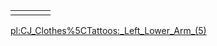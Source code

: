 |     |     |     |     |
|-----|-----|-----|-----|
|     |     |     |     |

[pl:CJ\_Clothes%5CTattoos:\_Left\_Lower\_Arm\_(5)](/docs/pl:CJ_Clothes%5CTattoos:_Left_Lower_Arm_(5).md "wikilink")
